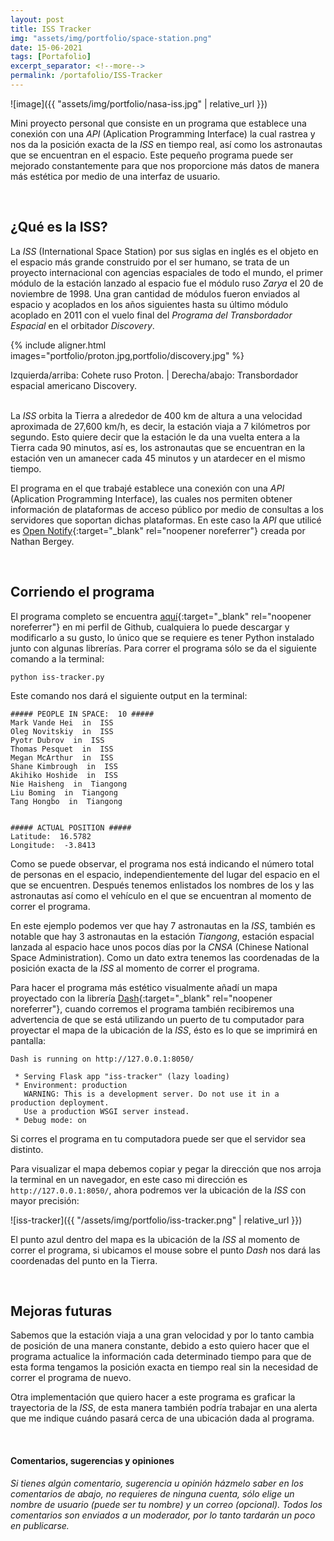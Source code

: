 ```yaml
---
layout: post
title: ISS Tracker
img: "assets/img/portfolio/space-station.png"
date: 15-06-2021
tags: [Portafolio]
excerpt_separator: <!--more-->
permalink: /portafolio/ISS-Tracker
---
```

![image]({{ "assets/img/portfolio/nasa-iss.jpg" | relative_url }})

Mini proyecto personal que consiste en un programa que establece una conexión con una _API_ (Aplication Programming Interface) la cual rastrea y nos da la posición exacta de la _ISS_ en tiempo real, así como los astronautas que se encuentran en el espacio.<!--more--> Este pequeño programa puede ser mejorado constantemente para que nos proporcione más datos de manera más estética por medio de una interfaz de usuario.

<br>

## ¿Qué es la ISS?
La _ISS_ (International Space Station) por sus siglas en inglés es el objeto en el espacio más grande construido por el ser humano, se trata de un proyecto internacional con agencias espaciales de todo el mundo, el primer módulo de la estación lanzado al espacio fue el módulo ruso _Zarya_ el 20 de noviembre de 1998. Una gran cantidad de módulos fueron enviados al espacio y acoplados en los años siguientes hasta su último módulo acoplado en 2011 con el vuelo final del _Programa del Transbordador Espacial_ en el orbitador _Discovery_.

{% include aligner.html
  images="portfolio/proton.jpg,portfolio/discovery.jpg"
%}

<figcaption> Izquierda/arriba: Cohete ruso Proton. | Derecha/abajo: Transbordador espacial americano Discovery. </figcaption>

<br>

La _ISS_ orbita la Tierra a alrededor de 400 km de altura a una velocidad aproximada de 27,600 km/h, es decir, la estación viaja a 7 kilómetros por segundo. Esto quiere decir que la estación le da una vuelta entera a la Tierra cada 90 minutos, así es, los astronautas que se encuentran en la estación ven un amanecer cada 45 minutos y un atardecer en el mismo tiempo.

El programa en el que trabajé establece una conexión con una _API_ (Aplication Programming Interface), las cuales nos permiten obtener información de plataformas de acceso público por medio de consultas a los servidores que soportan dichas plataformas. En este caso la _API_ que utilicé es [Open Notify](http://open-notify.org/Open-Notify-API/){:target="_blank" rel="noopener noreferrer"} creada por Nathan Bergey.

<br>

## Corriendo el programa
El programa completo se encuentra [aquí](https://github.com/JCBucio/ISS-Tracker){:target="_blank" rel="noopener noreferrer"} en mi perfil de Github, cualquiera lo puede descargar y modificarlo a su gusto, lo único que se requiere es tener Python instalado junto con algunas librerías. Para correr el programa sólo se da el siguiente comando a la terminal:

```
python iss-tracker.py
```

Este comando nos dará el siguiente output en la terminal:

```
##### PEOPLE IN SPACE:  10 #####
Mark Vande Hei  in  ISS
Oleg Novitskiy  in  ISS
Pyotr Dubrov  in  ISS
Thomas Pesquet  in  ISS
Megan McArthur  in  ISS
Shane Kimbrough  in  ISS
Akihiko Hoshide  in  ISS
Nie Haisheng  in  Tiangong
Liu Boming  in  Tiangong
Tang Hongbo  in  Tiangong


##### ACTUAL POSITION #####
Latitude:  16.5782
Longitude:  -3.8413
```

Como se puede observar, el programa nos está indicando el número total de personas en el espacio, independientemente del lugar del espacio en el que se encuentren. Después tenemos enlistados los nombres de los y las astronautas así como el vehículo en el que se encuentran al momento de correr el programa.

En este ejemplo podemos ver que hay 7 astronautas en la _ISS_, también es notable que hay 3 astronautas en la estación _Tiangong_, estación espacial lanzada al espacio hace unos pocos días por la _CNSA_ (Chinese National Space Administration). Como un dato extra tenemos las coordenadas de la posición exacta de la _ISS_ al momento de correr el programa.

Para hacer el programa más estético visualmente añadí un mapa proyectado con la librería [Dash](https://dash.plotly.com/){:target="_blank" rel="noopener noreferrer"}, cuando corremos el programa también recibiremos una advertencia de que se está utilizando un puerto de tu computador para proyectar el mapa de la ubicación de la *ISS*, ésto es lo que se imprimirá en pantalla:

```
Dash is running on http://127.0.0.1:8050/

 * Serving Flask app "iss-tracker" (lazy loading)
 * Environment: production
   WARNING: This is a development server. Do not use it in a production deployment.
   Use a production WSGI server instead.
 * Debug mode: on
```

Si corres el programa en tu computadora puede ser que el servidor sea distinto.

Para visualizar el mapa debemos copiar y pegar la dirección que nos arroja la terminal en un navegador, en este caso mi dirección es `http://127.0.0.1:8050/`, ahora podremos ver la ubicación de la _ISS_ con mayor precisión:

![iss-tracker]({{ "/assets/img/portfolio/iss-tracker.png" | relative_url }})

El punto azul dentro del mapa es la ubicación de la _ISS_ al momento de correr el programa, si ubicamos el mouse sobre el punto *Dash* nos dará las coordenadas del punto en la Tierra.

<br>

## Mejoras futuras
Sabemos que la estación viaja a una gran velocidad y por lo tanto cambia de posición de una manera constante, debido a esto quiero hacer que el programa actualice la información cada determinado tiempo para que de esta forma tengamos la posición exacta en tiempo real sin la necesidad de correr el programa de nuevo.

Otra implementación que quiero hacer a este programa es graficar la trayectoria de la _ISS_, de esta manera también podría trabajar en una alerta que me indique cuándo pasará cerca de una ubicación dada al programa.

<br>

#### Comentarios, sugerencias y opiniones
_Si tienes algún comentario, sugerencia u opinión házmelo saber en los comentarios de abajo, no requieres de ninguna cuenta, sólo elige un nombre de usuario (puede ser tu nombre) y un correo (opcional). Todos los comentarios son enviados a un moderador, por lo tanto tardarán un poco en publicarse._
